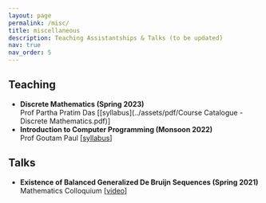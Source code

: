 ```yaml
---
layout: page
permalink: /misc/
title: miscellaneous
description: Teaching Assistantships & Talks (to be updated)
nav: true
nav_order: 5
---
```


## Teaching

- **Discrete Mathematics (Spring 2023)**<br/>
  Prof Partha Pratim Das [[syllabus](../assets/pdf/Course Catalogue - Discrete Mathematics.pdf)] 
- **Introduction to Computer Programming (Monsoon 2022)**<br/>
  Prof Goutam Paul [[syllabus](../assets/pdf/cv.pdf)] 

## Talks

- **Existence of Balanced Generalized De Bruijn Sequences (Spring 2021)**<br/>
  Mathematics Colloquium [[video](https://www.youtube.com/watch?v=loDKHJ98rWM&list=PLaTCrA79FLSxwfBlJCTS9-YKd7N7h9Ejl)]

